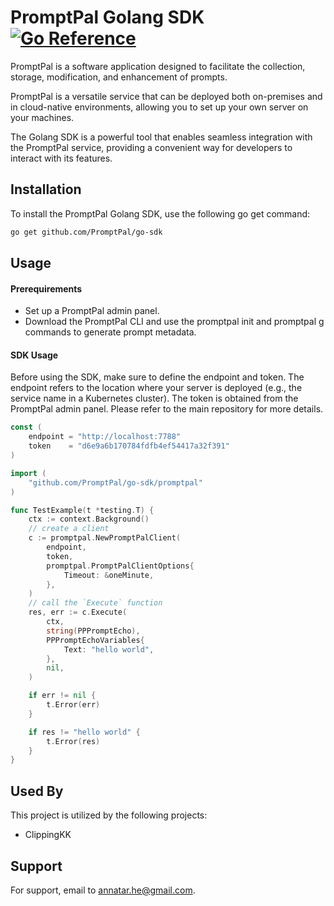 # PromptPal Golang SDK [![Go Reference](https://pkg.go.dev/badge/github.com/PromptPal/go-sdk/promptpal.svg)](https://pkg.go.dev/github.com/PromptPal/go-sdk/promptpal)

PromptPal is a software application designed to facilitate the collection, storage, modification, and enhancement of prompts.

PromptPal is a versatile service that can be deployed both on-premises and in cloud-native environments, allowing you to set up your own server on your machines.

The Golang SDK is a powerful tool that enables seamless integration with the PromptPal service, providing a convenient way for developers to interact with its features.

## Installation

To install the PromptPal Golang SDK, use the following go get command:

```bash
go get github.com/PromptPal/go-sdk
```

## Usage

#### Prerequirements

* Set up a PromptPal admin panel.
* Download the PromptPal CLI and use the promptpal init and promptpal g commands to generate prompt metadata.

#### SDK Usage

Before using the SDK, make sure to define the endpoint and token. The endpoint refers to the location where your server is deployed (e.g., the service name in a Kubernetes cluster). The token is obtained from the PromptPal admin panel. Please refer to the main repository for more details.

```go
const (
	endpoint = "http://localhost:7788"
	token    = "d6e9a6b170784fdfb4ef54417a32f391"
)
```

```go
import (
	"github.com/PromptPal/go-sdk/promptpal"
)

func TestExample(t *testing.T) {
	ctx := context.Background()
	// create a client
	c := promptpal.NewPromptPalClient(
		endpoint,
		token,
		promptpal.PromptPalClientOptions{
			Timeout: &oneMinute,
		},
	)
	// call the `Execute` function
	res, err := c.Execute(
		ctx,
		string(PPPromptEcho),
		PPPromptEchoVariables{
			Text: "hello world",
		},
		nil,
	)

	if err != nil {
		t.Error(err)
	}

	if res != "hello world" {
		t.Error(res)
	}
}
```
## Used By

This project is utilized by the following projects:

- ClippingKK

## Support

For support, email to annatar.he@gmail.com.

